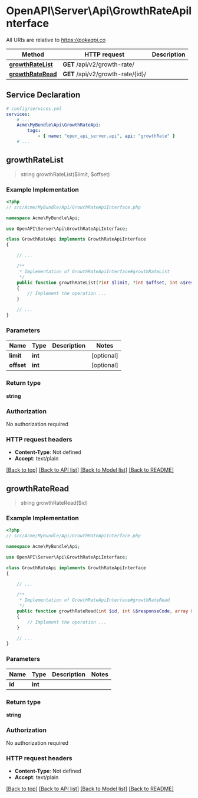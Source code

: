 # OpenAPI\Server\Api\GrowthRateApiInterface

All URIs are relative to *https://pokeapi.co*

Method | HTTP request | Description
------------- | ------------- | -------------
[**growthRateList**](GrowthRateApiInterface.md#growthRateList) | **GET** /api/v2/growth-rate/ | 
[**growthRateRead**](GrowthRateApiInterface.md#growthRateRead) | **GET** /api/v2/growth-rate/{id}/ | 


## Service Declaration
```yaml
# config/services.yml
services:
    # ...
    Acme\MyBundle\Api\GrowthRateApi:
        tags:
            - { name: "open_api_server.api", api: "growthRate" }
    # ...
```

## **growthRateList**
> string growthRateList($limit, $offset)



### Example Implementation
```php
<?php
// src/Acme/MyBundle/Api/GrowthRateApiInterface.php

namespace Acme\MyBundle\Api;

use OpenAPI\Server\Api\GrowthRateApiInterface;

class GrowthRateApi implements GrowthRateApiInterface
{

    // ...

    /**
     * Implementation of GrowthRateApiInterface#growthRateList
     */
    public function growthRateList(?int $limit, ?int $offset, int &$responseCode, array &$responseHeaders): array|object|null
    {
        // Implement the operation ...
    }

    // ...
}
```

### Parameters

Name | Type | Description  | Notes
------------- | ------------- | ------------- | -------------
 **limit** | **int**|  | [optional]
 **offset** | **int**|  | [optional]

### Return type

**string**

### Authorization

No authorization required

### HTTP request headers

 - **Content-Type**: Not defined
 - **Accept**: text/plain

[[Back to top]](#) [[Back to API list]](../../README.md#documentation-for-api-endpoints) [[Back to Model list]](../../README.md#documentation-for-models) [[Back to README]](../../README.md)

## **growthRateRead**
> string growthRateRead($id)



### Example Implementation
```php
<?php
// src/Acme/MyBundle/Api/GrowthRateApiInterface.php

namespace Acme\MyBundle\Api;

use OpenAPI\Server\Api\GrowthRateApiInterface;

class GrowthRateApi implements GrowthRateApiInterface
{

    // ...

    /**
     * Implementation of GrowthRateApiInterface#growthRateRead
     */
    public function growthRateRead(int $id, int &$responseCode, array &$responseHeaders): array|object|null
    {
        // Implement the operation ...
    }

    // ...
}
```

### Parameters

Name | Type | Description  | Notes
------------- | ------------- | ------------- | -------------
 **id** | **int**|  |

### Return type

**string**

### Authorization

No authorization required

### HTTP request headers

 - **Content-Type**: Not defined
 - **Accept**: text/plain

[[Back to top]](#) [[Back to API list]](../../README.md#documentation-for-api-endpoints) [[Back to Model list]](../../README.md#documentation-for-models) [[Back to README]](../../README.md)

